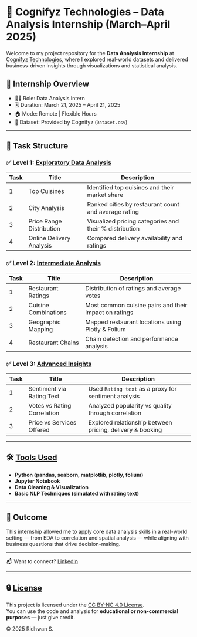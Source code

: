 # 🧠 Cognifyz Technologies – Data Analysis Internship (March–April 2025)

Welcome to my project repository for the **Data Analysis Internship** at [Cognifyz Technologies](https://www.linkedin.com/company/cognifyz-techonologies/), where I explored real-world datasets and delivered business-driven insights through visualizations and statistical analysis.

## 🚀 Internship Overview
- 👨‍💻 Role: Data Analysis Intern
- 🗓️ Duration: March 21, 2025 – April 21, 2025
- 🏠 Mode: Remote | Flexible Hours
- 📁 Dataset: Provided by Cognifyz (`Dataset.csv`)

---

## 📂 Task Structure

### ✅ Level 1: [Exploratory Data Analysis](https://github.com/ridhwansalim/Cognifyz_Internship_Data_Analysis/tree/main/Level1)
| Task | Title                        | Description |
|------|------------------------------|-------------|
| 1    | Top Cuisines                 | Identified top cuisines and their market share |
| 2    | City Analysis                | Ranked cities by restaurant count and average rating |
| 3    | Price Range Distribution     | Visualized pricing categories and their % distribution |
| 4    | Online Delivery Analysis     | Compared delivery availability and ratings |

### ✅ Level 2: [Intermediate Analysis](#level-2--intermediate-analysis)
| Task | Title                        | Description |
|------|------------------------------|-------------|
| 1    | Restaurant Ratings           | Distribution of ratings and average votes |
| 2    | Cuisine Combinations         | Most common cuisine pairs and their impact on ratings |
| 3    | Geographic Mapping           | Mapped restaurant locations using Plotly & Folium |
| 4    | Restaurant Chains            | Chain detection and performance analysis |

### ✅ Level 3: [Advanced Insights](#level-3--advanced-insights)
| Task | Title                        | Description |
|------|------------------------------|-------------|
| 1    | Sentiment via Rating Text    | Used `Rating text` as a proxy for sentiment analysis |
| 2    | Votes vs Rating Correlation  | Analyzed popularity vs quality through correlation |
| 3    | Price vs Services Offered    | Explored relationship between pricing, delivery & booking |

---

## 🛠️ [Tools Used](#-tools-used)
- **Python (pandas, seaborn, matplotlib, plotly, folium)**
- **Jupyter Notebook**
- **Data Cleaning & Visualization**
- **Basic NLP Techniques (simulated with rating text)**

---

## 🏁 Outcome
This internship allowed me to apply core data analysis skills in a real-world setting — from EDA to correlation and spatial analysis — while aligning with business questions that drive decision-making.

---

📬 Want to connect? [LinkedIn](https://www.linkedin.com/in/ridhwan-s) 

---

## 🔒 [License](#-license)

This project is licensed under the [CC BY-NC 4.0 License](https://creativecommons.org/licenses/by-nc/4.0/).  
You can use the code and analysis for **educational or non-commercial purposes** — just give credit.

© 2025 Ridhwan S.